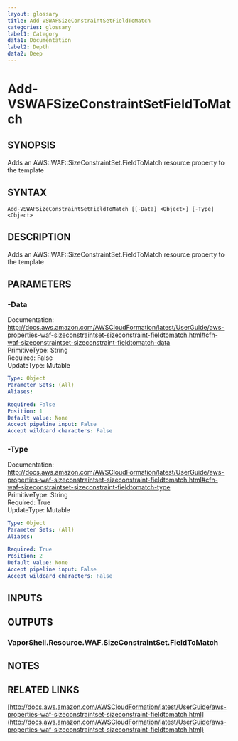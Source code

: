 ```yaml
---
layout: glossary
title: Add-VSWAFSizeConstraintSetFieldToMatch
categories: glossary
label1: Category
data1: Documentation
label2: Depth
data2: Deep
---
```


# Add-VSWAFSizeConstraintSetFieldToMatch

## SYNOPSIS
Adds an AWS::WAF::SizeConstraintSet.FieldToMatch resource property to the template

## SYNTAX

```
Add-VSWAFSizeConstraintSetFieldToMatch [[-Data] <Object>] [-Type] <Object>
```

## DESCRIPTION
Adds an AWS::WAF::SizeConstraintSet.FieldToMatch resource property to the template

## PARAMETERS

### -Data
Documentation: http://docs.aws.amazon.com/AWSCloudFormation/latest/UserGuide/aws-properties-waf-sizeconstraintset-sizeconstraint-fieldtomatch.html#cfn-waf-sizeconstraintset-sizeconstraint-fieldtomatch-data    
PrimitiveType: String    
Required: False    
UpdateType: Mutable

```yaml
Type: Object
Parameter Sets: (All)
Aliases: 

Required: False
Position: 1
Default value: None
Accept pipeline input: False
Accept wildcard characters: False
```

### -Type
Documentation: http://docs.aws.amazon.com/AWSCloudFormation/latest/UserGuide/aws-properties-waf-sizeconstraintset-sizeconstraint-fieldtomatch.html#cfn-waf-sizeconstraintset-sizeconstraint-fieldtomatch-type    
PrimitiveType: String    
Required: True    
UpdateType: Mutable

```yaml
Type: Object
Parameter Sets: (All)
Aliases: 

Required: True
Position: 2
Default value: None
Accept pipeline input: False
Accept wildcard characters: False
```

## INPUTS

## OUTPUTS

### VaporShell.Resource.WAF.SizeConstraintSet.FieldToMatch

## NOTES

## RELATED LINKS

[http://docs.aws.amazon.com/AWSCloudFormation/latest/UserGuide/aws-properties-waf-sizeconstraintset-sizeconstraint-fieldtomatch.html](http://docs.aws.amazon.com/AWSCloudFormation/latest/UserGuide/aws-properties-waf-sizeconstraintset-sizeconstraint-fieldtomatch.html)

